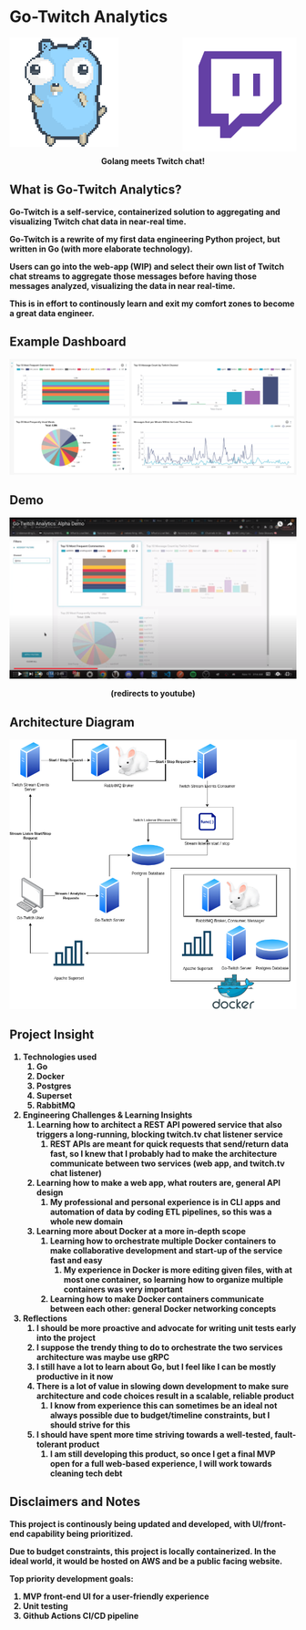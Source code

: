 # Go-Twitch Analytics

<p float="left" align="">
  <img src="assets/readme/gopher-dance-long-3x.gif"  />
  <img align=right src="assets/readme/transparent_twitch.png" width=200px /> 
</p>

<p align="center"> <b>Golang meets Twitch chat! </p>




## What is Go-Twitch Analytics?
Go-Twitch is a self-service, containerized solution to aggregating and visualizing Twitch chat data in near-real time.

Go-Twitch is a rewrite of my first data engineering Python project, but written in Go (with more elaborate technology).

Users can go into the web-app (WIP) and select their own list of Twitch chat streams to aggregate those messages before having those messages analyzed, visualizing the data in near real-time.

This is in effort to continously learn and exit my comfort zones to become a great data engineer.
## Example Dashboard
![](assets/readme/example_dashboard.png)

## Demo
[![Go-Twitch Analytics](assets/readme/Go-Twitch%20Thumbnail.png)](https://www.youtube.com/watch?v=wSOO38p4rNw "Go-Twitch Analytics Demo")
<p align="center">(redirects to youtube)</p>

## Architecture Diagram
![](assets/readme/GoTwitchV2.png)

## Project Insight
1. __Technologies used__
    1. Go
    1. Docker
    1. Postgres
    1. Superset
    1. RabbitMQ
1. __Engineering Challenges & Learning Insights__
    1. Learning how to architect a REST API powered service that also triggers a long-running, blocking twitch.tv chat listener service
        1. REST APIs are meant for quick requests that send/return data fast, so I knew that I probably had to make the architecture communicate between two services (web app, and twitch.tv chat listener)
    1. Learning how to make a web app, what routers are, general API design
        1. My professional and personal experience is in CLI apps and automation of data by coding ETL pipelines, so this was a whole new domain
    1. Learning more about Docker at a more in-depth scope
        1. Learning how to orchestrate multiple Docker containers to make collaborative development and start-up of the service fast and easy
            1. My experience in Docker is more editing given files, with at most one container, so learning how to organize multiple containers was very important
        1. Learning how to make Docker containers communicate between each other: general Docker networking concepts
1. __Reflections__
    1. I should be more proactive and advocate for writing unit tests early into the project
    1. I suppose the trendy thing to do to orchestrate the two services architecture was maybe use gRPC
    1. I still have a lot to learn about Go, but I feel like I can be mostly productive in it now
    1. There is a lot of value in slowing down development to make sure architecture and code choices result in a scalable, reliable product
        1. I know from experience this can sometimes be an ideal not always possible due to budget/timeline constraints, but I should strive for this
    1. I should have spent more time striving towards a well-tested, fault-tolerant product
        1. I am still developing this product, so once I get a final MVP open for a full web-based experience, I will work towards cleaning tech debt
    


## Disclaimers and Notes
This project is continously being updated and developed, with UI/front-end capability being prioritized.

Due to budget constraints, this project is locally containerized. In the ideal world, it would be hosted on AWS and be a public facing website.

Top priority development goals:
1. MVP front-end UI for a user-friendly experience 
2. Unit testing
3. Github Actions CI/CD pipeline

